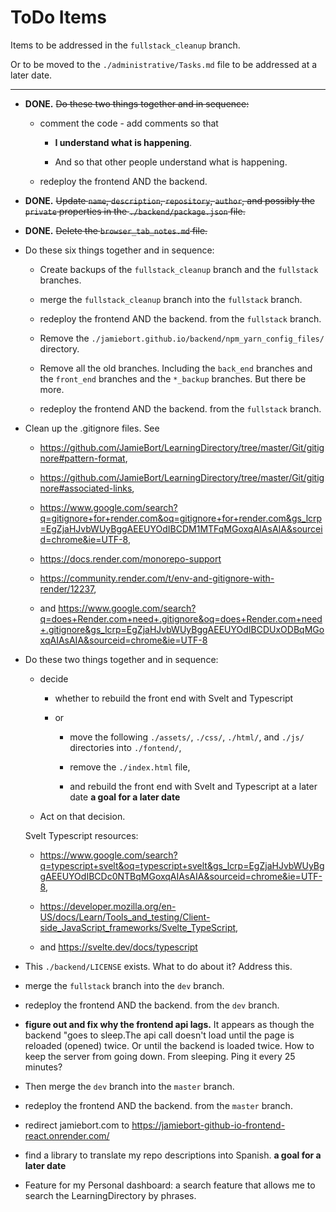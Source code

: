 # ToDo Items

Items to be addressed in the `fullstack_cleanup` branch.

Or to be moved to the `./administrative/Tasks.md` file to be addressed at a later date.

---

- **DONE.** ~~Do these two things together and in sequence:~~

  - comment the code - add comments so that

    - **I understand what is happening**.

    - And so that other people understand what is happening.

  - redeploy the frontend AND the backend.

- **DONE.** ~~Update `name`, `description`, `repository`, `author`, and possibly the `private` properties in the `./backend/package.json` file.~~

- **DONE.** ~~Delete the `browser_tab_notes.md` file.~~

- Do these six things together and in sequence:

  - Create backups of the `fullstack_cleanup` branch and the `fullstack` branches.

  - merge the `fullstack_cleanup` branch into the `fullstack` branch.

  - redeploy the frontend AND the backend. from the `fullstack` branch.

  - Remove the `./jamiebort.github.io/backend/npm_yarn_config_files/` directory.

  - Remove all the old branches. Including the `back_end` branches and the `front_end` branches and the `*_backup` branches. But there be more.

  - redeploy the frontend AND the backend. from the `fullstack` branch.

- Clean up the .gitignore files. See

  - https://github.com/JamieBort/LearningDirectory/tree/master/Git/gitignore#pattern-format,

  - https://github.com/JamieBort/LearningDirectory/tree/master/Git/gitignore#associated-links,

  - https://www.google.com/search?q=gitignore+for+render.com&oq=gitignore+for+render.com&gs_lcrp=EgZjaHJvbWUyBggAEEUYOdIBCDM1MTFqMGoxqAIAsAIA&sourceid=chrome&ie=UTF-8,

  - https://docs.render.com/monorepo-support

  - https://community.render.com/t/env-and-gitignore-with-render/12237,

  - and https://www.google.com/search?q=does+Render.com+need+.gitignore&oq=does+Render.com+need+.gitignore&gs_lcrp=EgZjaHJvbWUyBggAEEUYOdIBCDUxODBqMGoxqAIAsAIA&sourceid=chrome&ie=UTF-8

- Do these two things together and in sequence:

  - decide

    - whether to rebuild the front end with Svelt and Typescript

    - or

      - move the following `./assets/`, `./css/`, `./html/`, and `./js/` directories into `./fontend/`,

      - remove the `./index.html` file,

      - and rebuild the front end with Svelt and Typescript at a later date **a goal for a later date**

  - Act on that decision.

  Svelt Typescript resources:

  - https://www.google.com/search?q=typescript+svelt&oq=typescript+svelt&gs_lcrp=EgZjaHJvbWUyBggAEEUYOdIBCDc0NTBqMGoxqAIAsAIA&sourceid=chrome&ie=UTF-8,

  - https://developer.mozilla.org/en-US/docs/Learn/Tools_and_testing/Client-side_JavaScript_frameworks/Svelte_TypeScript,

  - and https://svelte.dev/docs/typescript

- This `./backend/LICENSE` exists. What to do about it? Address this.

- merge the `fullstack` branch into the `dev` branch.

- redeploy the frontend AND the backend. from the `dev` branch.

- **figure out and fix why the frontend api lags.** It appears as though the backend "goes to sleep.The api call doesn't load until the page is reloaded (opened) twice. Or until the backend is loaded twice. How to keep the server from going down. From sleeping. Ping it every 25 minutes?

- Then merge the `dev` branch into the `master` branch.

- redeploy the frontend AND the backend. from the `master` branch.

- redirect jamiebort.com to https://jamiebort-github-io-frontend-react.onrender.com/

- find a library to translate my repo descriptions into Spanish. **a goal for a later date**

- Feature for my Personal dashboard: a search feature that allows me to search the LearningDirectory by phrases.
